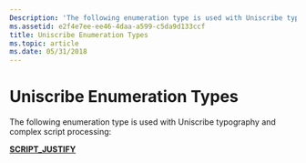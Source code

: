 ```yaml
---
Description: 'The following enumeration type is used with Uniscribe typography and complex script processing:'
ms.assetid: e2f4e7ee-ee46-4daa-a599-c5da9d133ccf
title: Uniscribe Enumeration Types
ms.topic: article
ms.date: 05/31/2018
---
```


# Uniscribe Enumeration Types

The following enumeration type is used with Uniscribe typography and complex script processing:

[**SCRIPT\_JUSTIFY**](/windows/desktop/api/Usp10/ne-usp10-tag_script_justify)

 

 



